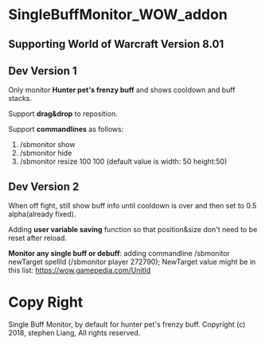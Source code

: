 # SingleBuffMonitor_WOW_addon
## Supporting World of Warcraft Version 8.01

## Dev Version 1
Only monitor **Hunter pet's frenzy buff** and shows cooldown and buff stacks.

Support **drag&drop** to reposition.

Support **commandlines** as follows:
1. /sbmonitor show
2. /sbmonitor hide
3. /sbmonitor resize 100 100    (default value is width: 50 height:50)

## Dev Version 2
When off fight, still show buff info until cooldown is over and then set to 0.5 alpha(already fixed).

Adding **user variable saving** function so that position&size don't need to be reset after reload.

**Monitor any single buff or debuff**: adding commandline /sbmonitor newTarget spellId (/sbmonitor player 272790); NewTarget value might be in this list: https://wow.gamepedia.com/UnitId

# Copy Right
Single Buff Monitor, by default for hunter pet's frenzy buff.
Copyright (c) 2018, stephen Liang, All rights reserved.
